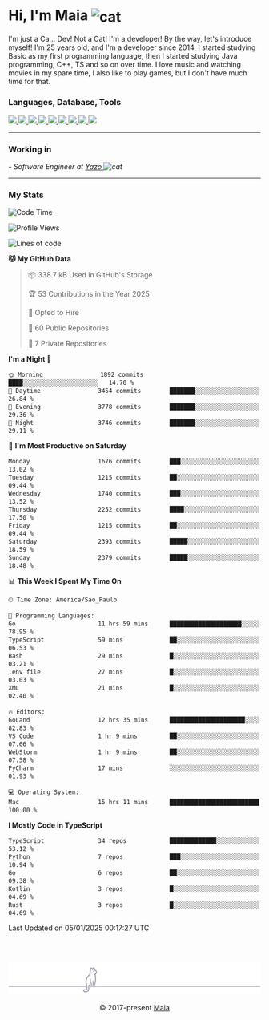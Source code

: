 <h1 align="left">Hi, I'm Maia 
<img src="https://emojis.slackmojis.com/emojis/images/1643509834/36299/black-cat.gif?1643509834" width="50" height="60" align="center"  alt="cat"/>
</h1>

I'm just a Ca... Dev! Not a Cat! I'm a developer! By the way, let's introduce myself!
I'm 25 years old, and I'm a developer since 2014, I started studying Basic as my first programming
language, then I started studying Java programming, C++, TS and so on over time.
I love music and watching movies in my spare time, I also like to play games, but I don't have much time for that.

<h3 align="left">Languages, Database, Tools</h3>
<p>
  <a href="https://www.typescriptlang.org">
    <img src="https://skillicons.dev/icons?i=ts" />
  </a>
  <a href="https://go.dev">
    <img src="https://skillicons.dev/icons?i=go" />
  </a>
  <a href="https://www.python.org">
    <img src="https://skillicons.dev/icons?i=python" />
  </a>
  <a href="https://gradle.org">
    <img src="https://skillicons.dev/icons?i=gradle" />
  </a>
  <a href="https://redis.io">
    <img src="https://skillicons.dev/icons?i=redis" />
  </a>
  <a href="https://www.mongodb.com">
    <img src="https://skillicons.dev/icons?i=mongodb" />
  </a>
  <a href="https://nodejs.org">
    <img src="https://skillicons.dev/icons?i=nodejs" />
  </a>
  <a href="https://www.javascript.com">
    <img src="https://skillicons.dev/icons?i=js" />
  </a>
  <a href="https://www.docker.com">
    <img src="https://skillicons.dev/icons?i=docker" />
  </a>
</p>

<hr/>

<h3>Working in</h3>

<p><em> - Software Engineer at <a href="[https://pdasolucoes.com.br](https://yazo.com.br/)">Yazo
</a><img src="https://media.giphy.com/media/WUlplcMpOCEmTGBtBW/giphy.gif" width="30" alt="cat"> 
</em></p>

<hr/>

### My Stats

<!--START_SECTION:waka-->
![Code Time](http://img.shields.io/badge/Code%20Time-5%2C080%20hrs%2030%20mins-blue)

![Profile Views](http://img.shields.io/badge/Profile%20Views-12-blue)

![Lines of code](https://img.shields.io/badge/From%20Hello%20World%20I%27ve%20Written-4.1%20million%20lines%20of%20code-blue)

**🐱 My GitHub Data** 

> 📦 338.7 kB Used in GitHub's Storage 
 > 
> 🏆 53 Contributions in the Year 2025
 > 
> 💼 Opted to Hire
 > 
> 📜 60 Public Repositories 
 > 
> 🔑 7 Private Repositories 
 > 
**I'm a Night 🦉** 

```text
🌞 Morning                1892 commits        ████░░░░░░░░░░░░░░░░░░░░░   14.70 % 
🌆 Daytime                3454 commits        ███████░░░░░░░░░░░░░░░░░░   26.84 % 
🌃 Evening                3778 commits        ███████░░░░░░░░░░░░░░░░░░   29.36 % 
🌙 Night                  3746 commits        ███████░░░░░░░░░░░░░░░░░░   29.11 % 
```
📅 **I'm Most Productive on Saturday** 

```text
Monday                   1676 commits        ███░░░░░░░░░░░░░░░░░░░░░░   13.02 % 
Tuesday                  1215 commits        ██░░░░░░░░░░░░░░░░░░░░░░░   09.44 % 
Wednesday                1740 commits        ███░░░░░░░░░░░░░░░░░░░░░░   13.52 % 
Thursday                 2252 commits        ████░░░░░░░░░░░░░░░░░░░░░   17.50 % 
Friday                   1215 commits        ██░░░░░░░░░░░░░░░░░░░░░░░   09.44 % 
Saturday                 2393 commits        █████░░░░░░░░░░░░░░░░░░░░   18.59 % 
Sunday                   2379 commits        █████░░░░░░░░░░░░░░░░░░░░   18.48 % 
```


📊 **This Week I Spent My Time On** 

```text
🕑︎ Time Zone: America/Sao_Paulo

💬 Programming Languages: 
Go                       11 hrs 59 mins      ████████████████████░░░░░   78.95 % 
TypeScript               59 mins             ██░░░░░░░░░░░░░░░░░░░░░░░   06.53 % 
Bash                     29 mins             █░░░░░░░░░░░░░░░░░░░░░░░░   03.21 % 
.env file                27 mins             █░░░░░░░░░░░░░░░░░░░░░░░░   03.03 % 
XML                      21 mins             █░░░░░░░░░░░░░░░░░░░░░░░░   02.40 % 

🔥 Editors: 
GoLand                   12 hrs 35 mins      █████████████████████░░░░   82.83 % 
VS Code                  1 hr 9 mins         ██░░░░░░░░░░░░░░░░░░░░░░░   07.66 % 
WebStorm                 1 hr 9 mins         ██░░░░░░░░░░░░░░░░░░░░░░░   07.58 % 
PyCharm                  17 mins             ░░░░░░░░░░░░░░░░░░░░░░░░░   01.93 % 

💻 Operating System: 
Mac                      15 hrs 11 mins      █████████████████████████   100.00 % 
```

**I Mostly Code in TypeScript** 

```text
TypeScript               34 repos            █████████████░░░░░░░░░░░░   53.12 % 
Python                   7 repos             ███░░░░░░░░░░░░░░░░░░░░░░   10.94 % 
Go                       6 repos             ██░░░░░░░░░░░░░░░░░░░░░░░   09.38 % 
Kotlin                   3 repos             █░░░░░░░░░░░░░░░░░░░░░░░░   04.69 % 
Rust                     3 repos             █░░░░░░░░░░░░░░░░░░░░░░░░   04.69 % 
```




 Last Updated on 05/01/2025 00:17:27 UTC
<!--END_SECTION:waka-->


<br/>
<br/>

<p align="center"><img src="https://raw.githubusercontent.com/gabrielmaialva33/gabrielmaialva33/master/assets/gray0_ctp_on_line.svg?sanitize=true" /></p>
<p align="center">&copy; 2017-present <a href="https://github.com/gabrielmaialva33/" target="_blank">Maia</a>
